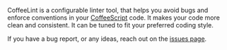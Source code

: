 
CoffeeLint is a configurable linter tool, that helps you avoid bugs and enforce conventions in your [CoffeeScript](https://coffeescript.org/) code. It makes your code more clean and consistent. It can be tuned to fit your preferred coding style.

If you have a bug report, or any ideas, reach out on the [issues page](https://github.com/coffeelint/coffeelint/issues).
